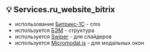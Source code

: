 ## :bulb: Services.ru_website_bitrix
* использование [Битрикс-1С](https://www.1c-bitrix.ru/) - cms
* используется [БЭМ](https://ru.bem.info/) - структура
* используется [Swiper](https://swiperjs.com/) - для слайдеров
* используется [Micromodal.js](https://micromodal.vercel.app/) - для модальных окон